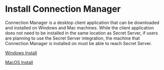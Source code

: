 [title]: #	(Install Connection Manager)
[tags]: #	(install,cm)
[priority]: #	(100)

# Install Connection Manager 

Connection Manager is a desktop client application that can be downloaded and installed on Windows and Mac machines. While the client application does not need to be installed in the same location as Secret Server, if users are planning to use the Secret Server integration, the machine that Connection Manager is installed on must be able to reach Secret Server.

[Windows Install](/win-install.md)

[MacOS Install](/macosx-install.md)

